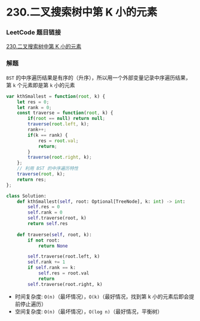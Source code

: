# 230.二叉搜索树中第 K 小的元素

### LeetCode 题目链接

[230.二叉搜索树中第 K 小的元素](https://leetcode.cn/problems/kth-smallest-element-in-a-bst/)

### 解题

`BST` 的中序遍历结果是有序的（升序），所以用一个外部变量记录中序遍历结果，第 `k` 个元素即是第 `k` 小的元素

```js
var kthSmallest = function(root, k) {
    let res = 0;
    let rank = 0;
    const traverse = function(root, k) {
        if(root == null) return null;
        traverse(root.left, k);
        rank++;
        if(k == rank) {
            res = root.val;
            return;
        }
        traverse(root.right, k);
    };
    // 利用 BST 的中序遍历特性
    traverse(root, k);
    return res;
};
```
```python
class Solution:
    def kthSmallest(self, root: Optional[TreeNode], k: int) -> int:
        self.res = 0
        self.rank = 0
        self.traverse(root, k)
        return self.res
    
    def traverse(self, root, k):
        if not root:
            return None

        self.traverse(root.left, k)
        self.rank += 1
        if self.rank == k:
            self.res = root.val
            return
        self.traverse(root.right, k)
```
- 时间复杂度: `O(n)`（最坏情况），`O(k)`（最好情况，找到第 k 小的元素后即会提前停止遍历）
- 空间复杂度: `O(n)`（最坏情况），`O(log n)`（最好情况，平衡树）